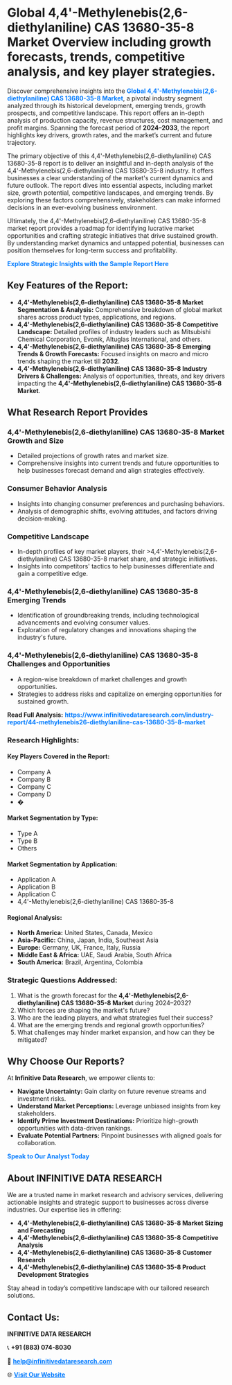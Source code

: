 <h1>Global 4,4'-Methylenebis(2,6-diethylaniline) CAS 13680-35-8 Market Overview including growth forecasts, trends, competitive analysis, and key player strategies.</h1>
<p>
Discover comprehensive insights into the 
<a href="https://www.infinitivedataresearch.com/industry-report/44-methylenebis26-diethylaniline-cas-13680-35-8-market" rel="dofollow" style="color: #007BFF; text-decoration: none;"><strong>Global 4,4'-Methylenebis(2,6-diethylaniline) CAS 13680-35-8 Market</strong></a>, a pivotal industry segment analyzed through its historical development, emerging trends, growth prospects, and competitive landscape. This report offers an in-depth analysis of production capacity, revenue structures, cost management, and profit margins. Spanning the forecast period of <strong>2024–2033</strong>, the report highlights key drivers, growth rates, and the market’s current and future trajectory.
</p>
<p>
The primary objective of this 4,4'-Methylenebis(2,6-diethylaniline) CAS 13680-35-8 report is to deliver an insightful and in-depth analysis of the 4,4'-Methylenebis(2,6-diethylaniline) CAS 13680-35-8 industry. It offers businesses a clear understanding of the market's current dynamics and future outlook. The report dives into essential aspects, including market size, growth potential, competitive landscapes, and emerging trends. By exploring these factors comprehensively, stakeholders can make informed decisions in an ever-evolving business environment.
</p>
<p>
Ultimately, the 4,4'-Methylenebis(2,6-diethylaniline) CAS 13680-35-8 market report provides a roadmap for identifying lucrative market opportunities and crafting strategic initiatives that drive sustained growth. By understanding market dynamics and untapped potential, businesses can position themselves for long-term success and profitability.
</p>
<p>
<a href="https://www.infinitivedataresearch.com/request-sample/reportId=112757" style="color: #007BFF; text-decoration: none;"><strong>Explore Strategic Insights with the Sample Report Here</strong></a>
</p>

<h2>Key Features of the Report:</h2>
<ul>
<li><strong>4,4'-Methylenebis(2,6-diethylaniline) CAS 13680-35-8 Market Segmentation & Analysis:</strong> Comprehensive breakdown of global market shares across product types, applications, and regions.</li>
<li><strong>4,4'-Methylenebis(2,6-diethylaniline) CAS 13680-35-8 Competitive Landscape:</strong> Detailed profiles of industry leaders such as Mitsubishi Chemical Corporation, Evonik, Altuglas International, and others.</li>
<li><strong>4,4'-Methylenebis(2,6-diethylaniline) CAS 13680-35-8 Emerging Trends & Growth Forecasts:</strong> Focused insights on macro and micro trends shaping the market till <strong>2032</strong>.</li>
<li><strong>4,4'-Methylenebis(2,6-diethylaniline) CAS 13680-35-8 Industry Drivers & Challenges:</strong> Analysis of opportunities, threats, and key drivers impacting the <strong>4,4'-Methylenebis(2,6-diethylaniline) CAS 13680-35-8 Market</strong>.</li>
</ul>

<h2>What Research Report Provides</h2>
<h3>4,4'-Methylenebis(2,6-diethylaniline) CAS 13680-35-8 Market Growth and Size</h3>
<ul>
<li>Detailed projections of growth rates and market size.</li>
<li>Comprehensive insights into current trends and future opportunities to help businesses forecast demand and align strategies effectively.</li>
</ul>

<h3>Consumer Behavior Analysis</h3>
<ul>
<li>Insights into changing consumer preferences and purchasing behaviors.</li>
<li>Analysis of demographic shifts, evolving attitudes, and factors driving decision-making.</li>
</ul>

<h3>Competitive Landscape</h3>
<ul>
<li>In-depth profiles of key market players, their >4,4'-Methylenebis(2,6-diethylaniline) CAS 13680-35-8 market share, and strategic initiatives.</li>
<li>Insights into competitors' tactics to help businesses differentiate and gain a competitive edge.</li>
</ul>

<h3>4,4'-Methylenebis(2,6-diethylaniline) CAS 13680-35-8 Emerging Trends</h3>
<ul>
<li>Identification of groundbreaking trends, including technological advancements and evolving consumer values.</li>
<li>Exploration of regulatory changes and innovations shaping the industry's future.</li>
</ul>

<h3>4,4'-Methylenebis(2,6-diethylaniline) CAS 13680-35-8 Challenges and Opportunities</h3>
<ul>
<li>A region-wise breakdown of market challenges and growth opportunities.</li>
<li>Strategies to address risks and capitalize on emerging opportunities for sustained growth.</li>
</ul>
<p><strong>Read Full Analysis:</strong> <a href="https://www.infinitivedataresearch.com/industry-report/44-methylenebis26-diethylaniline-cas-13680-35-8-market" rel="dofollow" style="color: #007BFF; text-decoration: none;"><strong>https://www.infinitivedataresearch.com/industry-report/44-methylenebis26-diethylaniline-cas-13680-35-8-market</strong></a></p>
<h3>Research Highlights:</h3>
<h4>Key Players Covered in the Report:</h4>
<ul><li>Company A</li><li>Company B</li><li>Company C</li><li>Company D</li><li>�</li></ul>
<h4>Market Segmentation by Type:</h4>
<ul><li>Type A</li><li>Type B</li><li>Others</li></ul>
<h4>Market Segmentation by Application:</h4>
<ul><li>Application A</li><li>Application B</li><li>Application C</li><li>4,4&#039;-Methylenebis(2,6-diethylaniline) CAS 13680-35-8</li></ul>

<h4>Regional Analysis:</h4>
<ul>
<li><strong>North America:</strong> United States, Canada, Mexico</li>
<li><strong>Asia-Pacific:</strong> China, Japan, India, Southeast Asia</li>
<li><strong>Europe:</strong> Germany, UK, France, Italy, Russia</li>
<li><strong>Middle East & Africa:</strong> UAE, Saudi Arabia, South Africa</li>
<li><strong>South America:</strong> Brazil, Argentina, Colombia</li>
</ul>

<h3>Strategic Questions Addressed:</h3>
<ol>
<li>What is the growth forecast for the <strong>4,4'-Methylenebis(2,6-diethylaniline) CAS 13680-35-8 Market</strong> during 2024–2032?</li>
<li>Which forces are shaping the market's future?</li>
<li>Who are the leading players, and what strategies fuel their success?</li>
<li>What are the emerging trends and regional growth opportunities?</li>
<li>What challenges may hinder market expansion, and how can they be mitigated?</li>
</ol>

<h2>Why Choose Our Reports?</h2>
<p>At <strong>Infinitive Data Research</strong>, we empower clients to:</p>
<ul>
<li><strong>Navigate Uncertainty:</strong> Gain clarity on future revenue streams and investment risks.</li>
<li><strong>Understand Market Perceptions:</strong> Leverage unbiased insights from key stakeholders.</li>
<li><strong>Identify Prime Investment Destinations:</strong> Prioritize high-growth opportunities with data-driven rankings.</li>
<li><strong>Evaluate Potential Partners:</strong> Pinpoint businesses with aligned goals for collaboration.</li>
</ul>
<p><a href="https://www.infinitivedataresearch.com/industry-report/44-methylenebis26-diethylaniline-cas-13680-35-8-market" rel="dofollow" style="color: #007BFF; text-decoration: none;"><strong>Speak to Our Analyst Today</strong></a></p>

<h2>About INFINITIVE DATA RESEARCH</h2>
<p>We are a trusted name in market research and advisory services, delivering actionable insights and strategic support to businesses across diverse industries. Our expertise lies in offering:</p>
<ul>
<li><strong>4,4'-Methylenebis(2,6-diethylaniline) CAS 13680-35-8 Market Sizing and Forecasting</strong></li>
<li><strong>4,4'-Methylenebis(2,6-diethylaniline) CAS 13680-35-8 Competitive Analysis</strong></li>
<li><strong>4,4'-Methylenebis(2,6-diethylaniline) CAS 13680-35-8 Customer Research</strong></li>
<li><strong>4,4'-Methylenebis(2,6-diethylaniline) CAS 13680-35-8 Product Development Strategies</strong></li>
</ul>
<p>Stay ahead in today’s competitive landscape with our tailored research solutions.</p>

<h2>Contact Us:</h2>
<p><strong>INFINITIVE DATA RESEARCH</strong></p>
<p>📞 <strong>+91 (883) 074-8030</strong></p>
<p>📧 <strong><a href="mailto:help@infinitivedataresearch.com" style="color: #007BFF;">help@infinitivedataresearch.com</a></strong></p>
<p>🌐 <strong><a href="https://www.infinitivedataresearch.com" rel="dofollow" style="color: #007BFF;">Visit Our Website</a></strong></p>